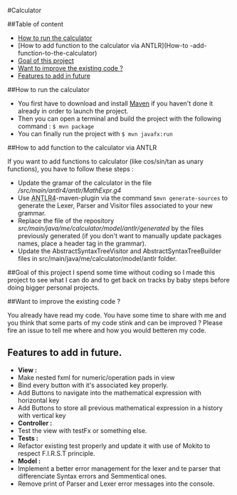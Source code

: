 #Calculator

##Table of content
* [How to run the calculator](#How-to-run-the-calculator)
* [How to add function to the calculator via ANTLR](How-to -add-function-to-the-calculator)
* [Goal of this project](Goal-of-this-project)
* [Want to improve the existing code ?](Want-to-improve-the-existing-code-?)
* [Features to add in future](Features-to-add-in-future)

<a name="How-to-run-the-calculator"></a>
##How to run the calculator
- You first have to download and install [Maven](https://maven.apache.org/download.cgi) if you haven't done it already in order to launch the project.
- Then you can open a terminal and build the project with the following command : `$ mvn package`
- You can finally run the project with `$ mvn javafx:run`

<a name="How-to -add-function-to-the-calculator"></a>
##How to add function to the calculator via ANTLR

If you want to add functions to calculator (like cos/sin/tan as unary functions), you have to follow these steps :
 - Update the gramar of the calculator in the file  */src/main/antlr4/antlr/MathExpr.g4*
 - Use <abbr title="Another Tool for Language Recognition">ANTLR4</abbr>-maven-plugin via the command `$mvn generate-sources` to generate the Lexer, Parser and Visitor files associated to your new grammar.
 - Replace the file of the repository  *src/main/java/me/calculator/model/antlr/generated* by the files previously generated (if you don't want to manually update packages names, place a header tag in the grammar).
 - Update the AbstractSyntaxTreeVisitor and AbstractSyntaxTreeBuilder files in src/main/java/me/calculator/model/antlr folder.

<a name="Goal-of-this-project"></a>
##Goal of this project
I spend some time without coding so I made this project to see what I can do and to get back on tracks by baby steps before doing bigger personal projects.

<a name="Want-to-improve-the-existing-code-?"></a>
##Want to improve the existing code ?

You already have read my code. You have some time to share with me and you think that some parts of my code stink and can be improved ? Please fire an issue to tell me where and how you would betteren my code.

<a name="Features-to-add-in-future"></a>
## Features to add in future.
  - **View :**
   - Make nested fxml for numeric/operation pads in view
   - Bind every button with it's associated key properly.
   - Add Buttons to navigate into the mathematical expression with horizontal key
   - Add Buttons to store all previous mathematical expression in a history with vertical key
  - **Controller :**
   - Test the view with testFx or something else.
  - **Tests :**
   - Refactor existing test properly and update it with use of Mokito to respect F.I.R.S.T principle.
  - **Model :**
   - Implement a better error management for the lexer and te parser that differenciate Syntax errors and Semmentical ones.
   - Remove print of Parser and Lexer error messages into the console.
